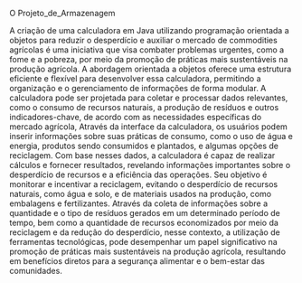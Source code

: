 O Projeto_de_Armazenagem




A criação de uma calculadora em Java utilizando programação orientada a objetos para reduzir o desperdício e auxiliar o mercado de commodities agrícolas é uma iniciativa que visa combater problemas urgentes, como a fome e a pobreza, por meio da promoção de práticas mais sustentáveis na produção agrícola.
A abordagem orientada a objetos oferece uma estrutura eficiente e flexível para desenvolver essa calculadora, permitindo a organização e o gerenciamento de informações de forma modular. A calculadora pode ser projetada para coletar e processar dados relevantes, como o consumo de recursos naturais, a produção de resíduos e outros indicadores-chave, de acordo com as necessidades específicas do mercado agrícola, Através da interface da calculadora, os usuários  podem inserir informações sobre suas práticas de consumo, como o uso de água e energia, produtos sendo consumidos e plantados, e algumas opções de reciclagem. Com base nesses dados, a calculadora é capaz de realizar cálculos e fornecer resultados, revelando informações importantes sobre o desperdício de recursos e a eficiência das operações.
Seu objetivo é monitorar e incentivar a reciclagem, evitando o desperdício de recursos naturais, como água e solo, e de materiais usados na produção, como embalagens e fertilizantes. Através da coleta de informações sobre a quantidade e o tipo de resíduos gerados em um determinado período de tempo, bem como a quantidade de recursos economizados por meio da reciclagem e da redução do desperdício, nesse contexto, a utilização de ferramentas tecnológicas, pode desempenhar um papel significativo na promoção de práticas mais sustentáveis na produção agrícola, resultando em benefícios diretos para a segurança alimentar e o bem-estar das comunidades. 
